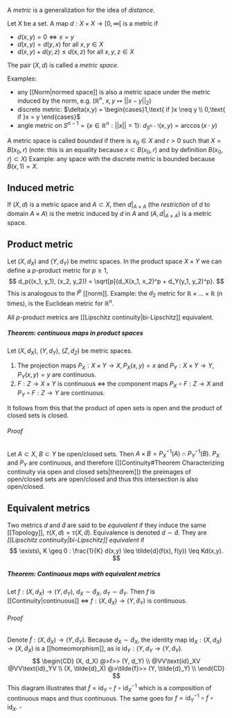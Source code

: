 A _metric_ is a generalization for the idea of _distance_.

Let $X$ be a set.
A map $d : X \times X \rightarrow [0, \infty[$ is a metric if
- $d(x, y) = 0 \iff x = y$
- $d(x, y) = d(y, x)$ for all $x,y \in X$
- $d(x,y) + d(y, z) \leq d(x,z)$ for all $x,y,z \in X$

The pair $(X, d)$ is called a _metric space_.

Examples:
- any [[Norm|normed space]] is also a metric space
	under the metric induced by the norm,
	e.g. ($\mathbb{R}^n$, $x,y \mapsto ||x - y||_2$) 
- discrete metric:
	$\delta(x,y) = \begin{cases}1,\text{ if }x \neq y \\ 0,\text{ if }x = y \end{cases}$
- angle metric on $S^{n-1} = \{x \in \mathbb{R}^n : ||x|| = 1\}$:
	$d_{S^{n-1}}(x, y) = \arccos(x \cdot y)$

A metric space is called _bounded_ if there is $x_0 \in X$
and $r > 0$ such that $X = B(x_0, r)$
(note: this is an equality because $x \subset B(x_0, r)$
and by definition $B(x_0, r) \subset X$)
Example: any space with the discrete metric
is bounded because $\bar{B}(x, 1) = X$.

## Induced metric

If $(X, d)$ is a metric space and $A \subset X$,
then $d|_{A \times A}$ (the _restriction_ of $d$ to domain $A \times A$)
is the metric induced by $d$ in $A$
and $(A, d|_{A \times A})$ is a metric space.
## Product metric

Let $(X, d_X)$ and $(Y, d_Y)$ be metric spaces.
In the product space $X \times Y$ we can define
a $p$-product metric for $p \geq 1$,
$$
d_p((x_1, y_1), (x_2, y_2)) = \sqrt[p]{d_X(x_1, x_2)^p + d_Y(y_1, y_2)^p}.
$$
This is analogous to the $l^p$ [[norm]].
Example: the $d_2$ metric for $\mathbb{R} \times \dots \times \mathbb{R}$ ($n$ times), 
is the Euclidean metric for $\mathbb{R}^n$.

All $p$-product metrics are [[Lipschitz continuity|bi-Lipschitz]] equivalent.

##### Theorem: continuous maps in product spaces

Let $(X, d_X)$, $(Y, d_Y)$, $(Z, d_Z)$ be metric spaces.
1. The projection maps $P_X : X \times Y \rightarrow X, \,P_X(x, y) = x$
	and $P_Y : X \times Y \rightarrow Y, \,P_Y(x, y) = y$
	are continuous.
2. $F : Z \rightarrow X \times Y$ is continuous $\iff$ the component maps
	$P_X \circ F : Z \rightarrow X$ and $P_Y \circ F : Z \rightarrow Y$
	are continuous.

It follows from this that the product of open sets is open
and the product of closed sets is closed.

###### Proof

Let $A \subset X$, $B \subset Y$ be open/closed sets.
Then $A \times B = P_X^{-1}(A) \cap P_Y^{-1}(B)$.
$P_X$ and $P_Y$ are continuous, and therefore ([[Continuity#Theorem Characterizing continuity via open and closed sets|theorem]])
the preimages of open/closed sets are open/closed
and thus this intersection is also open/closed.

## Equivalent metrics

Two metrics $d$ and $\tilde{d}$ are said to be _equivalent_
if they induce the same [[Topology]],
$\tau(X, d) = \tau(X, \tilde{d})$.
Equivalence is denoted $d \sim \tilde{d}$.
They are _[[Lipschitz continuity|bi-Lipschitz]] equivalent_ if
$$
\exists\, K \geq 0 :  \frac{1}{K} d(x,y) \leq \tilde{d}(f(x), f(y)) \leq Kd(x,y).
$$

##### Theorem: Continuous maps with equivalent metrics

Let $f : (X, d_X) \rightarrow (Y, d_Y)$, $d_X \sim \tilde{d}_X$, $d_Y \sim \tilde{d}_Y$.
Then $f$ is [[Continuity|continuous]] $\iff$ $f : (X, \tilde{d}_X) \rightarrow (Y, \tilde{d}_Y)$
is continuous.

###### Proof

Denote $\tilde{f} : (X, \tilde{d}_X) \rightarrow (Y, \tilde{d}_Y)$.
Because $d_X \sim \tilde{d}_X$, the identity map
$\text{id}_X : (X, d_X) \rightarrow (X, \tilde{d}_X)$ is a [[homeomorphism]],
as is $\text{id}_Y : (Y, d_Y \rightarrow (Y, \tilde{d}_Y)$.
$$
\begin{CD}
(X, d_X) @>f>> (Y, d_Y) \\
@VV\text{id}_XV		@VV\text{id}_YV \\
(X, \tilde{d}_X) @>\tilde{f}>> (Y, \tilde{d}_Y) \\
\end{CD}
$$
This diagram illustrates that $\tilde{f} = \text{id}_Y \circ f \circ \text{id}_X^{-1}$
which is a composition of continuous maps and thus continuous.
The same goes for $f = \text{id}_Y^{-1} \circ \tilde{f} \circ \text{id}_X$. $\square$
